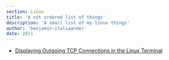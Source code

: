 ```yaml
---
section: Linux
title: 'A not ordered list of things'
description: 'A small list of my linux things'
author: 'benjamin-italiaander'
date: 2011
---
```




- [Displaying Outgoing TCP Connections in the Linux Terminal](https://raw.githubusercontent.com/Benjamin-Italiaander/My_Notes/refs/heads/main/Linux/cli/outgoing_connections.md)
